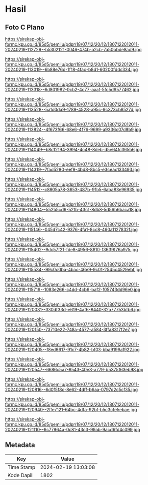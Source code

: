 # Hasil

## Foto C Plano

https://sirekap-obj-formc.kpu.go.id/85d5/pemilu/pdpr/18/07/12/20/12/1807122012011-20240219-112729--b5302121-0046-474b-a2cb-7a50bbde8ad9.jpg

https://sirekap-obj-formc.kpu.go.id/85d5/pemilu/pdpr/18/07/12/20/12/1807122012011-20240219-113019--6b88e76d-1f18-4fac-b8d1-60200fddc334.jpg

https://sirekap-obj-formc.kpu.go.id/85d5/pemilu/pdpr/18/07/12/20/12/1807122012011-20240219-113318--6d801982-0cb2-4c77-aaaf-5fc5d9577462.jpg

https://sirekap-obj-formc.kpu.go.id/85d5/pemilu/pdpr/18/07/12/20/12/1807122012011-20240219-113528--5a1d0da9-1789-4528-a95c-9c373cb8527d.jpg

https://sirekap-obj-formc.kpu.go.id/85d5/pemilu/pdpr/18/07/12/20/12/1807122012011-20240219-113824--4f673f66-68e6-4f76-9699-a9336c07d8b9.jpg

https://sirekap-obj-formc.kpu.go.id/85d5/pemilu/pdpr/18/07/12/20/12/1807122012011-20240219-114049--b8c12194-3994-4c48-8deb-d5e64fc365b6.jpg

https://sirekap-obj-formc.kpu.go.id/85d5/pemilu/pdpr/18/07/12/20/12/1807122012011-20240219-114319--7fad5280-eef9-4bd8-8bc5-e3ceac133493.jpg

https://sirekap-obj-formc.kpu.go.id/85d5/pemilu/pdpr/18/07/12/20/12/1807122012011-20240219-114512--c8605a78-3653-487b-91b5-6aba83e96935.jpg

https://sirekap-obj-formc.kpu.go.id/85d5/pemilu/pdpr/18/07/12/20/12/1807122012011-20240219-114804--552b5cd9-521b-43c1-8db8-5d56b6baca18.jpg

https://sirekap-obj-formc.kpu.go.id/85d5/pemilu/pdpr/18/07/12/20/12/1807122012011-20240219-115146--045d7c42-9376-4fa1-8cc8-460a1127832f.jpg

https://sirekap-obj-formc.kpu.go.id/85d5/pemilu/pdpr/18/07/12/20/12/1807122012011-20240219-115402--9dc57f21-fde8-4956-8810-f3639f76a975.jpg

https://sirekap-obj-formc.kpu.go.id/85d5/pemilu/pdpr/18/07/12/20/12/1807122012011-20240219-115534--99c0c0ba-4bac-46e9-9c01-2545c4529ebf.jpg

https://sirekap-obj-formc.kpu.go.id/85d5/pemilu/pdpr/18/07/12/20/12/1807122012011-20240219-115719--1083e266-c4dd-4cb6-baf2-f05743dd96e0.jpg

https://sirekap-obj-formc.kpu.go.id/85d5/pemilu/pdpr/18/07/12/20/12/1807122012011-20240219-120031--330df33d-e619-4af6-8440-32a77753bfb6.jpg

https://sirekap-obj-formc.kpu.go.id/85d5/pemilu/pdpr/18/07/12/20/12/1807122012011-20240219-120150--73710e22-748a-4577-a584-3ffa8317f2e7.jpg

https://sirekap-obj-formc.kpu.go.id/85d5/pemilu/pdpr/18/07/12/20/12/1807122012011-20240219-120405--f8ed6617-91c7-4b82-bf03-bba9199a1922.jpg

https://sirekap-obj-formc.kpu.go.id/85d5/pemilu/pdpr/18/07/12/20/12/1807122012011-20240219-120547--6686c5a7-8543-40e3-a779-b5375f63eb98.jpg

https://sirekap-obj-formc.kpu.go.id/85d5/pemilu/pdpr/18/07/12/20/12/1807122012011-20240219-120816--6d0f5f8c-8e62-4dff-b6aa-0797d2c5cf35.jpg

https://sirekap-obj-formc.kpu.go.id/85d5/pemilu/pdpr/18/07/12/20/12/1807122012011-20240219-120940--2ffe7121-64bc-4dfa-92bf-b5c3cfe5ebae.jpg

https://sirekap-obj-formc.kpu.go.id/85d5/pemilu/pdpr/18/07/12/20/12/1807122012011-20240219-121110--9c77864a-0c81-43c3-99ab-9acd6fd4c099.jpg


## Metadata

| Key        | Value               |
| ---------- | ------------------- |
| Time Stamp | 2024-02-19 13:03:08 |
| Kode Dapil | 1802                |



